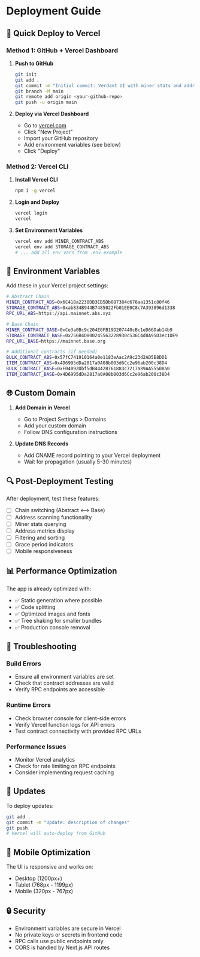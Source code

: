 # Deployment Guide

## 🚀 Quick Deploy to Vercel

### Method 1: GitHub + Vercel Dashboard
1. **Push to GitHub**
   ```bash
   git init
   git add .
   git commit -m "Initial commit: Verdant UI with miner stats and address explorer"
   git branch -M main
   git remote add origin <your-github-repo>
   git push -u origin main
   ```

2. **Deploy via Vercel Dashboard**
   - Go to [vercel.com](https://vercel.com)
   - Click "New Project"
   - Import your GitHub repository
   - Add environment variables (see below)
   - Click "Deploy"

### Method 2: Vercel CLI
1. **Install Vercel CLI**
   ```bash
   npm i -g vercel
   ```

2. **Login and Deploy**
   ```bash
   vercel login
   vercel
   ```

3. **Set Environment Variables**
   ```bash
   vercel env add MINER_CONTRACT_ABS
   vercel env add STORAGE_CONTRACT_ABS
   # ... add all env vars from .env.example
   ```

## 🔧 Environment Variables

Add these in your Vercel project settings:

```bash
# Abstract Chain
MINER_CONTRACT_ABS=0x6C418a2230DB3EB5Db087384c676aa1351c80f46
STORAGE_CONTRACT_ABS=0xab834B944B7485022Fb01EE0C8c7A393896d1338
RPC_URL_ABS=https://api.mainnet.abs.xyz

# Base Chain  
MINER_CONTRACT_BASE=0xCe3a0Bc9c204E0FB19D207440cBc1eD66Dab14b9
STORAGE_CONTRACT_BASE=0x756B4D800245563228930c536C4d8A95D3ec1DE9
RPC_URL_BASE=https://mainnet.base.org

# Additional contracts (if needed)
BULK_CONTRACT_ABS=0x57fC741910164a0e1183eAac2A9c23d2AD5E8DD1
ITEM_CONTRACT_ABS=0x4D6995dDa2817a0A08b003d6Cc2e96ab200c38D4
BULK_CONTRACT_BASE=0xF04092Dbf5dB4442B761883c7217a89AA55508a0
ITEM_CONTRACT_BASE=0x4D6995dDa2817a0A08b003d6Cc2e96ab200c38D4
```

## 🌐 Custom Domain

1. **Add Domain in Vercel**
   - Go to Project Settings > Domains
   - Add your custom domain
   - Follow DNS configuration instructions

2. **Update DNS Records**
   - Add CNAME record pointing to your Vercel deployment
   - Wait for propagation (usually 5-30 minutes)

## 🔍 Post-Deployment Testing

After deployment, test these features:
- [ ] Chain switching (Abstract ⟷ Base)
- [ ] Address scanning functionality  
- [ ] Miner stats querying
- [ ] Address metrics display
- [ ] Filtering and sorting
- [ ] Grace period indicators
- [ ] Mobile responsiveness

## 📊 Performance Optimization

The app is already optimized with:
- ✅ Static generation where possible
- ✅ Code splitting
- ✅ Optimized images and fonts
- ✅ Tree shaking for smaller bundles
- ✅ Production console removal

## 🐛 Troubleshooting

### Build Errors
- Ensure all environment variables are set
- Check that contract addresses are valid
- Verify RPC endpoints are accessible

### Runtime Errors  
- Check browser console for client-side errors
- Verify Vercel function logs for API errors
- Test contract connectivity with provided RPC URLs

### Performance Issues
- Monitor Vercel analytics
- Check for rate limiting on RPC endpoints
- Consider implementing request caching

## 🔄 Updates

To deploy updates:
```bash
git add .
git commit -m "Update: description of changes"
git push
# Vercel will auto-deploy from GitHub
```

## 📱 Mobile Optimization

The UI is responsive and works on:
- Desktop (1200px+)
- Tablet (768px - 1199px)
- Mobile (320px - 767px)

## 🔒 Security

- Environment variables are secure in Vercel
- No private keys or secrets in frontend code
- RPC calls use public endpoints only
- CORS is handled by Next.js API routes